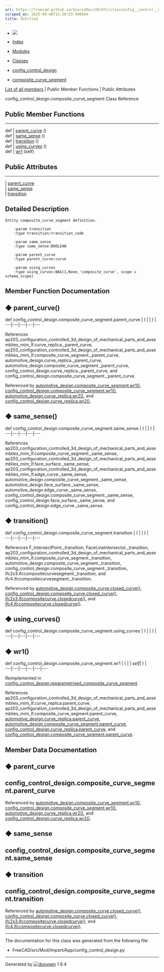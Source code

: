 ```yaml
---
url: https://freecad.github.io/SourceDoc/d9/d7c/classconfig__control__design_1_1composite__curve__segment.html
scraped_at: 2025-09-08T15:20:53.990994
title: Untitled
---
```


  * [ ![](https://www.freecad.org/svg/logo-freecad.svg) ](https://freecadweb.org "FreeCAD")
  * [Index](../../index.html "Index")
  * [Modules](../../modules.html "Modules list")
  * [Classes](../../annotated.html "Annotated list")

  * [config_control_design](../../d4/d07/namespaceconfig__control__design.html)
  * [composite_curve_segment](../../d9/d7c/classconfig__control__design_1_1composite__curve__segment.html)

[List of all members](../../d4/d60/classconfig__control__design_1_1composite__curve__segment-members.html) | Public Member Functions | Public Attributes

config_control_design.composite_curve_segment Class Reference

##  Public Member Functions  
  
---  
def | [parent_curve](../../d9/d7c/classconfig__control__design_1_1composite__curve__segment.html#a9daf902a59c1d549ef629bf0d2bd7028) ()  
def | [same_sense](../../d9/d7c/classconfig__control__design_1_1composite__curve__segment.html#a89b88dd8e7be6ee2c367e16155a5edf8) ()  
def | [transition](../../d9/d7c/classconfig__control__design_1_1composite__curve__segment.html#a1c52bb765f7aaadeaa0189b0fab7dcdb) ()  
def | [using_curves](../../d9/d7c/classconfig__control__design_1_1composite__curve__segment.html#acd2e49d510e7d4b91dc6712e13ae72cd) ()  
def | [wr1](../../d9/d7c/classconfig__control__design_1_1composite__curve__segment.html#aa41973aa607ba41964959dcedb011dd7) (self)  
  
##  Public Attributes  
  
---  
|
[parent_curve](../../d9/d7c/classconfig__control__design_1_1composite__curve__segment.html#aca7f94a973184eb4c5f6a1bbfb78be15)  
|
[same_sense](../../d9/d7c/classconfig__control__design_1_1composite__curve__segment.html#a2378fe4779f884d4d878dbcc2486e799)  
|
[transition](../../d9/d7c/classconfig__control__design_1_1composite__curve__segment.html#a5d12b1a8ffee9975776721e3d43bcc12)  
  
## Detailed Description

    
    
    Entity composite_curve_segment definition.
    
        :param transition
        :type transition:transition_code
    
        :param same_sense
        :type same_sense:BOOLEAN
    
        :param parent_curve
        :type parent_curve:curve
    
        :param using_curves
        :type using_curves:BAG(1,None,'composite_curve', scope = schema_scope)

## Member Function Documentation

## ◆ parent_curve()

def config_control_design.composite_curve_segment.parent_curve  | ( | | ) |   
---|---|---|---|---  
  
References
ap203_configuration_controlled_3d_design_of_mechanical_parts_and_assemblies_mim_lf.curve_replica._parent_curve,
ap203_configuration_controlled_3d_design_of_mechanical_parts_and_assemblies_mim_lf.composite_curve_segment._parent_curve,
automotive_design.curve_replica._parent_curve,
automotive_design.composite_curve_segment._parent_curve,
config_control_design.curve_replica._parent_curve, and
config_control_design.composite_curve_segment._parent_curve.

Referenced by
[automotive_design.composite_curve_segment.wr1()](../../d2/df7/classautomotive__design_1_1composite__curve__segment.html#a5631b696b5b2510fe9352894238be183),
[config_control_design.composite_curve_segment.wr1()](../../d9/d7c/classconfig__control__design_1_1composite__curve__segment.html#aa41973aa607ba41964959dcedb011dd7),
[automotive_design.curve_replica.wr2()](../../db/dc0/classautomotive__design_1_1curve__replica.html#a99c0a575edee4c403d2ca89bb0f0318f),
and
[config_control_design.curve_replica.wr2()](../../db/d4a/classconfig__control__design_1_1curve__replica.html#a3aed04b938581b9bb578d15e9c0d2b61).

## ◆ same_sense()

def config_control_design.composite_curve_segment.same_sense  | ( | | ) |   
---|---|---|---|---  
  
References
ap203_configuration_controlled_3d_design_of_mechanical_parts_and_assemblies_mim_lf.composite_curve_segment._same_sense,
ap203_configuration_controlled_3d_design_of_mechanical_parts_and_assemblies_mim_lf.face_surface._same_sense,
ap203_configuration_controlled_3d_design_of_mechanical_parts_and_assemblies_mim_lf.edge_curve._same_sense,
automotive_design.composite_curve_segment._same_sense,
automotive_design.face_surface._same_sense,
automotive_design.edge_curve._same_sense,
config_control_design.composite_curve_segment._same_sense,
config_control_design.face_surface._same_sense, and
config_control_design.edge_curve._same_sense.

## ◆ transition()

def config_control_design.composite_curve_segment.transition  | ( | | ) |   
---|---|---|---|---  
  
References F_IntersectPoint._transition, FaceLineIntersector._transition,
ap203_configuration_controlled_3d_design_of_mechanical_parts_and_assemblies_mim_lf.composite_curve_segment._transition,
automotive_design.composite_curve_segment._transition,
config_control_design.composite_curve_segment._transition,
ifc2x3.ifccompositecurvesegment._transition, and
ifc4.ifccompositecurvesegment._transition.

Referenced by
[automotive_design.composite_curve.closed_curve()](../../de/d2c/classautomotive__design_1_1composite__curve.html#a6b988086709b2d29b533fa3145010e1d),
[config_control_design.composite_curve.closed_curve()](../../d9/d22/classconfig__control__design_1_1composite__curve.html#a606f93c957672f4e687eeb1e9b043943),
[ifc2x3.ifccompositecurve.closedcurve()](../../d5/d63/classifc2x3_1_1ifccompositecurve.html#abe11170956a9bdb9fb2f6b79755654f6),
and
[ifc4.ifccompositecurve.closedcurve()](../../d2/d3c/classifc4_1_1ifccompositecurve.html#aacdc4b96c7973938b35ac746950227bf).

## ◆ using_curves()

def config_control_design.composite_curve_segment.using_curves  | ( | | ) |   
---|---|---|---|---  
  
## ◆ wr1()

def config_control_design.composite_curve_segment.wr1  | ( |  | _self_| ) |   
---|---|---|---|---|---  
  
Reimplemented in
[config_control_design.reparametrised_composite_curve_segment](../../df/d3a/classconfig__control__design_1_1reparametrised__composite__curve__segment.html#a3e9d3809f5ac7f706b664d8a957ad043).

References
ap203_configuration_controlled_3d_design_of_mechanical_parts_and_assemblies_mim_lf.curve_replica.parent_curve,
ap203_configuration_controlled_3d_design_of_mechanical_parts_and_assemblies_mim_lf.composite_curve_segment.parent_curve,
[automotive_design.curve_replica.parent_curve](../../db/dc0/classautomotive__design_1_1curve__replica.html#ad31f053094f57066f2ba82633323e1a2),
[automotive_design.composite_curve_segment.parent_curve](../../d2/df7/classautomotive__design_1_1composite__curve__segment.html#abebec68ca761166042d03848fd2a46cf),
[config_control_design.curve_replica.parent_curve](../../db/d4a/classconfig__control__design_1_1curve__replica.html#ac9b926bffa0a6f9128f06cf22ac161f7),
and
[config_control_design.composite_curve_segment.parent_curve](../../d9/d7c/classconfig__control__design_1_1composite__curve__segment.html#aca7f94a973184eb4c5f6a1bbfb78be15).

## Member Data Documentation

## ◆ parent_curve

config_control_design.composite_curve_segment.parent_curve  
---  
  
Referenced by
[automotive_design.composite_curve_segment.wr1()](../../d2/df7/classautomotive__design_1_1composite__curve__segment.html#a5631b696b5b2510fe9352894238be183),
[config_control_design.composite_curve_segment.wr1()](../../d9/d7c/classconfig__control__design_1_1composite__curve__segment.html#aa41973aa607ba41964959dcedb011dd7),
[automotive_design.curve_replica.wr2()](../../db/dc0/classautomotive__design_1_1curve__replica.html#a99c0a575edee4c403d2ca89bb0f0318f),
and
[config_control_design.curve_replica.wr2()](../../db/d4a/classconfig__control__design_1_1curve__replica.html#a3aed04b938581b9bb578d15e9c0d2b61).

## ◆ same_sense

config_control_design.composite_curve_segment.same_sense  
---  
  
## ◆ transition

config_control_design.composite_curve_segment.transition  
---  
  
Referenced by
[automotive_design.composite_curve.closed_curve()](../../de/d2c/classautomotive__design_1_1composite__curve.html#a6b988086709b2d29b533fa3145010e1d),
[config_control_design.composite_curve.closed_curve()](../../d9/d22/classconfig__control__design_1_1composite__curve.html#a606f93c957672f4e687eeb1e9b043943),
[ifc2x3.ifccompositecurve.closedcurve()](../../d5/d63/classifc2x3_1_1ifccompositecurve.html#abe11170956a9bdb9fb2f6b79755654f6),
and
[ifc4.ifccompositecurve.closedcurve()](../../d2/d3c/classifc4_1_1ifccompositecurve.html#aacdc4b96c7973938b35ac746950227bf).

* * *

The documentation for this class was generated from the following file:

  * FreeCAD/src/Mod/Import/App/config_control_design.py

* * *

Generated by
[![doxygen](../../doxygen.svg)](https://www.doxygen.org/index.html) 1.9.4

